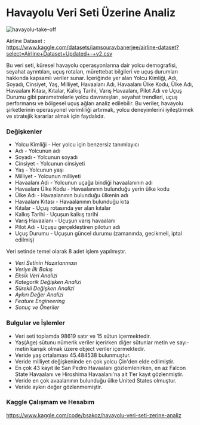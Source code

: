 # Havayolu Veri Seti Üzerine Analiz
![havayolu-take-off](https://github.com/user-attachments/assets/7445ee62-ef76-4241-a23e-768a85f0b787) 

Airline Dataset : https://www.kaggle.com/datasets/iamsouravbanerjee/airline-dataset?select=Airline+Dataset+Updated+-+v2.csv

Bu veri seti, küresel havayolu operasyonlarına dair yolcu demografisi, seyahat ayrıntıları, uçuş rotaları, mürettebat bilgileri ve uçuş durumları hakkında kapsamlı veriler sunar. İçeriğinde yer alan Yolcu Kimliği, Adı, Soyadı, Cinsiyet, Yaş, Milliyet, Havaalanı Adı, Havaalanı Ülke Kodu, Ülke Adı, Havaalanı Kıtası, Kıtalar, Kalkış Tarihi, Varış Havaalanı, Pilot Adı ve Uçuş Durumu gibi parametrelerle yolcu davranışları, seyahat trendleri, uçuş performansı ve bölgesel uçuş ağları analiz edilebilir. Bu veriler, havayolu şirketlerinin operasyonel verimliliği artırmak, yolcu deneyimlerini iyileştirmek ve stratejik kararlar almak için faydalıdır.

### Değişkenler
* Yolcu Kimliği - Her yolcu için benzersiz tanımlayıcı
* Adı - Yolcunun adı
* Soyadı - Yolcunun soyadı
* Cinsiyet - Yolcunun cinsiyeti
* Yaş - Yolcunun yaşı
* Milliyet - Yolcunun milliyeti
* Havaalanı Adı - Yolcunun uçağa bindiği havaalanının adı
* Havaalanı Ülke Kodu - Havaalanının bulunduğu yerin ülke kodu
* Ülke Adı - Havaalanının bulunduğu ülkenin adı
* Havaalanı Kıtası - Havaalanının bulunduğu kıta
* Kıtalar - Uçuş rotasında yer alan kıtalar
* Kalkış Tarihi - Uçuşun kalkış tarihi
* Varış Havaalanı - Uçuşun varış havaalanı
* Pilot Adı - Uçuşu gerçekleştiren pilotun adı
* Uçuş Durumu - Uçuşun güncel durumu (zamanında, gecikmeli, iptal edilmiş)


Veri setinde temel olarak 8 adet işlem yapılmıştır.
* _Veri Setinin Hazırlanması_
* _Veriye İlk Bakış_
* _Eksik Veri Analizi_
* _Kategorik Değişken Analizi_
* _Sürekli Değişken Analizi_
* _Aykırı Değer Analizi_
* _Feature Engineering_
* _Sonuç ve Öneriler_

### Bulgular ve İşlemler

* Veri seti toplamda 98619 satır ve 15 sütun içermektedir.
* Yaş(Age) sütunu nümerik veriler içerirken diğer sütunlar metin ve sayı-metin karışık olmak üzere object veriler içermektedir.
* Veride yaş ortalaması 45.484538 bulunmuştur.
* Veride milliyet değişkeninde en çok yolcu Çin'den elde edilmiştir.
* En çok 43 kayıt ile San Pedro Havaalanı gözlemlenirken, en az Falcon State Havaalanı ve Hiroshima Havaalanı'na ait 1'er kayıt gözlenmiştir.
* Veride en çok avaalanının bulunduğu ülke United States olmuştur.
* Veride aykırı değer gözlenmemiştir.

### Kaggle Çalışmam ve Hesabım
https://www.kaggle.com/code/bsakoz/havayolu-veri-seti-zerine-analiz
